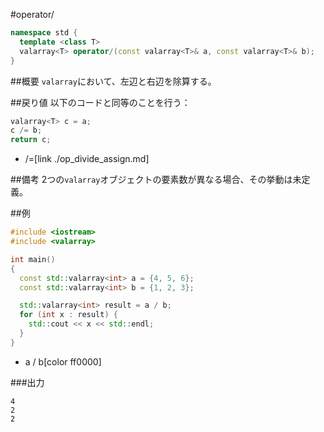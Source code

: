 #operator/
```cpp
namespace std {
  template <class T>
  valarray<T> operator/(const valarray<T>& a, const valarray<T>& b);
}
```

##概要
`valarray`において、左辺と右辺を除算する。


##戻り値
以下のコードと同等のことを行う：

```cpp
valarray<T> c = a;
c /= b;
return c;
```
* /=[link ./op_divide_assign.md]


##備考
2つの`valarray`オブジェクトの要素数が異なる場合、その挙動は未定義。


##例
```cpp
#include <iostream>
#include <valarray>

int main()
{
  const std::valarray<int> a = {4, 5, 6};
  const std::valarray<int> b = {1, 2, 3};

  std::valarray<int> result = a / b;
  for (int x : result) {
    std::cout << x << std::endl;
  }
}
```
* a / b[color ff0000]

###出力
```
4
2
2
```


